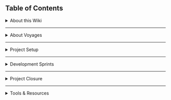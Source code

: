 ## Table of Contents
<details>
  <summary>About this Wiki</summary>

[Home][home]<br>
[How to Contribute - _TBD_][home-contribute]
</details>
<hr/>

<details>
  <summary>About Voyages</summary>

[About Voyages][voyage-about] <br>
[Voyage Roadmap][voyage-roadmap] <br>
[Voyage Support][voyage-support]
</details>

<hr/>
 
<details>
  <summary>Project Setup</summary>

[Understanding Your Obligations][projsetup-obligations]<br>
[Establishing the Team][projsetup-establishteam]<br>
[Setting Up Your Git Workflow][projsetup-gitworkflow]<br>
[Defining Your Project][projsetup-defineproj]
</details>
<hr/>

<details>
  <summary>Development Sprints</summary>

[Creating a Readme][sprints-readme]<br>
[Tracking Issues][sprints-trackissues]
</details>
<hr/>

<details>
  <summary>Project Closure</summary>

_TBD_<br>
</details>
<hr/>

<details>
  <summary>Tools & Resources</summary>

[FAQ][resources-faq]<br>
[Glossary][resources-glossary]
</details>


[home]: https://github.com/Chingu-cohorts/voyage-wiki/wiki
[home-contribute]: tbd

[voyage-about]: https://github.com/Chingu-cohorts/voyage-wiki/wiki/Voyage-About
[voyage-roadmap]: https://github.com/Chingu-cohorts/voyage-wiki/wiki/Voyage-Roadmap
[voyage-support]: https://github.com/Chingu-cohorts/voyage-wiki/wiki/Voyage-Support

[projsetup-obligations]: https://github.com/Chingu-cohorts/voyage-wiki/wiki/ProjSetup-Your-Obligations
[projsetup-establishteam]: https://github.com/Chingu-cohorts/voyage-wiki/wiki/ProjSetup-Establishing-Your-Team
[projsetup-gitworkflow]: https://github.com/Chingu-cohorts/voyage-wiki/wiki/ProjSetup-Git-Workflow
[projsetup-defineproj]: https://github.com/Chingu-cohorts/voyage-wiki/wiki/ProjSetup-Project-Definition

[sprints-readme]: https://github.com/Chingu-cohorts/voyage-wiki/wiki/Sprints-Project-Readme
[sprints-trackissues]: https://github.com/Chingu-cohorts/voyage-wiki/wiki/Sprints-Issue-Tracking

[resources-faq]: https://github.com/Chingu-cohorts/voyage-wiki/wiki/Resources-FAQ
[resources-glossary]: tbd